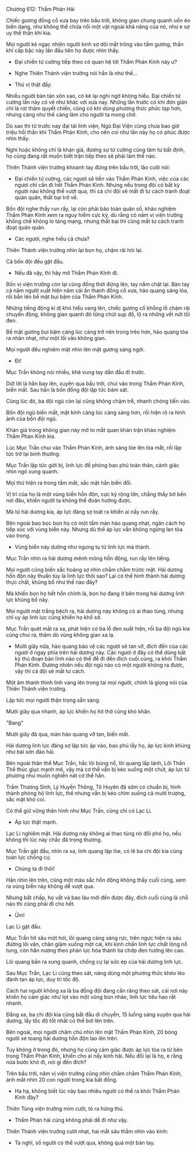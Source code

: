 




Chương 612: Thẩm Phán Hải


Chiếc gương đồng cổ xưa bay trên bầu trời, không gian chung quanh uốn éo biến dạng, như không thể chứa nổi một vật ngoài khả năng của nó, như e sợ uy thế thần khí kia.

Mọi người kẻ ngạc nhiên người kinh sợ dõi mắt trông vào tấm gương, thần khí cấp bậc này lần đầu tiên họ được nhìn thấy.

- Đại chiến tứ cường tiếp theo có quan hệ tới Thẩm Phán Kính này ư?

- Nghe Thiên Thánh viện trưởng nói hẳn là như thế...

- Thú vị thật đấy.

Nhiều người bàn tán xôn xao, có kẻ lại nghi ngờ không hiểu. Đại chiến tứ cường lần này có vẻ như khác với xưa nay. Những lần trước có khi đơn giản chỉ là rút thăm quyết chiến, cũng có khi dùng phương thức phức tạp hơn, nhưng càng như thế càng làm cho người ta mong chờ.

Dù sao thì từ trước nay đại tái linh viện, Ngũ Đại Viện cũng chưa bao giờ triệu hồi thần khí Thẩm Phán Kính, cho nên coi như lần này họ có phúc được nhìn thấy.

Nghi hoặc không chỉ là khán giả, đương sự tứ cường cũng tâm tư bất định, họ cũng đang rất muốn biết trận tiếp theo sẽ phải làm thế nào.

Thiên Thánh viện trưởng khoanh tay đứng trên bầu trời, lão cười nói:

- Đại chiến tứ cường, các ngươi sẽ tiến vào Thẩm Phán Kính, việc của các ngươi chỉ cần đi hết Thẩm Phán Kính. Nhưng nếu trong đội có bất kỳ người nào không thể vượt qua, thì cả chi đội sẽ mất đi tư cách tranh đoạt quán quân, thất bại trở về.

Bốn đội nghe thấy run rẩy, lại còn phải bảo toàn quân số, khảo nghiệm Thẩm Phán Kính xem ra nguy hiểm cực kỳ, dù rằng có năm vị viện trưởng khống chế không lo táng mạng, nhưng thất bại thì cũng mất tư cách tranh đoạt quán quân.

- Các ngươi, nghe hiểu cả chưa?

Thiên Thánh viện trưởng nhìn lại bọn họ, chậm rãi hỏi lại.

Cả bốn đội đều gật đầu.

- Nếu đã vậy, thì hãy mở Thẩm Phán Kính đi.

Bốn vị viện trưởng còn lại cũng đồng thời đứng lên, tay nắm chặt lại. Bàn tay cả năm người xuất hiện năm cái ấn thanh đồng cổ xưa, hào quang sáng lóa, rồi bắn lên bề mặt bụi bặm của Thẩm Phán Kính.

Những tiếng động kì dị khó hiểu vang lên, chiếc gương cổ khổng lồ chậm rãi chuyển động, không gian quanh đó từng chút sụp đổ, lộ ra những vết nứt tối đen.

Bề mặt gương bụi bặm càng lúc càng trở nên trong trẻo hơn, hào quang tỏa ra nhàn nhạt, như một lối vào không gian.

Mọi người đều nghiêm mặt nhìn lên mặt gương sáng ngời.

- Đi!

Mục Trần không nói nhiều, khẽ vung tay dẫn đầu đi trước.

Dứt lời là hắn bay lên, xuyên qua bầu trời, chui vào trong Thẩm Phán Kính, biến mất. Sau hắn là bốn đồng đội lập tức bám sát.

Cùng lúc đó, ba đội ngũ còn lại cũng không chậm trễ, nhanh chóng tiến vào.

Bốn đội ngũ biến mất, mặt kính càng lúc càng sáng hơn, rồi hiện rõ ra hình ảnh của bốn đội ngũ.

Khán giả trong không gian này mở to mắt quan khán trận khảo nghiệm Thẩm Phán Kính kia.

Lúc Mục Trần chui vào Thẩm Phán Kính, ánh sáng lóe lên lóa mắt, rồi lập tức trở lại bình thường.

Mục Trần lập tức giới bị, linh lực đề phòng bao phủ toàn thân, cảnh giác nhìn ngó xung quanh.

Mọi thứ hiện ra trong tầm mắt, sắc mặt hắn biến đổi.

Vị trí của họ là một vùng biển hỗn độn, cực kỳ rộng lớn, chẳng thấy bờ bến nơi đâu, khiến người ta không thể đoán hướng được.

Mà từ hải dương kia, áp lực đáng sợ toát ra khiến ai nấy run rẩy.

Bên ngoài bao bọc bọn họ có một tấm màn hào quang nhạt, ngăn cách họ tiếp xúc với vùng biển này. Nhưng dù thế áp lực vẫn không ngừng lan tỏa vào trong.

- Vùng biển này dường như ngưng tụ từ linh lực mà thành.

Mục Trần nhìn ra hải dương mênh mông hỗn động, run rẩy lên tiếng.

Mọi người cũng biến sắc hoảng sợ nhìn chằm chằm trứơc mặt. Hải dương hỗn độn này thuần túy là linh lực thôi sao? Lại có thể hình thành hải dương thực chất, khủng bố như thế nào đây?

Mà khiến bọn họ hết hồn chính là, bọn họ đang ở bên trong hải dương linh lực khủng bố này.

Mọi người mặt trắng bệch ra, hải dương này không có ai thao túng, nhưng chỉ uy áp linh lực cũng khiến họ khổ sở.

Mục Trần quét mắt ra xa, phát hiện có ba lỗ đen xuất hiện, rồi ba đội ngũ kia cũng chui ra, thăm dò vùng không gian xa lạ.

- Mười giây nữa, hào quang bảo vệ các ngươi sẽ tan vỡ, đích đến của các ngươi ở ngay phía trên hải dương này. Các ngươi ở đây có thể dùng bất kỳ thủ đoạn bản lĩnh nào có thể để đi đến đích cuối cùng, ra khỏi Thẩm Phán Kính. Đương nhiên nếu đội ngũ nào có một người không ra được, vậy thì cả đội sẽ mất tư cách.

Một âm thanh thình lình vang lên trong tai mọi người, chính là giọng nói của Thiên Thánh viện trưởng.

Lập tức mọi người thận trọng sẵn sàng.

Mười giây qua nhanh, áp lực khiến họ hit thở cũng khó khăn.

"Bang"

Mười giây đã qua, màn hào quang vỡ tan, biến mất.

Hải dương linh lực đáng sợ lập tức ập vào, bao phủ lấy họ, áp lực kinh khủng như bài sơn đảo hải.

Bên ngoài thân thể Mục Trần, hắc lôi bùng nổ, lôi quang lấp lánh, Lôi Thần Thể thúc giục mạnh mẽ, vậy mà cơ thể vẫn bị kéo xuống một chút, áp lực tứ phương như muốn nghiền nát cơ thể hắn.

Trầm Thương Sinh, Lý Huyền Thông, Tô Huyên đã sớm có chuẩn bị, hình thành phòng hộ linh lực, thế nhưng vẫn bị kéo chìm xuống cả mười trượng, sắc mặt khó coi.

Có thể giữ vững thân hình như Mục Trần, cũng chỉ có Lạc Li.

- Áp lực thật mạnh.

Lạc Li nghiêm mặt. Hải dương này không ai thao túng nó đối phó họ, nếu không thì lúc này chắc đã trọng thương.

Mục Trần gật đầu, nhìn ra xa, linh quang lập lòe, có lẽ ba chi đội kia cũng toàn lực chống cự.

- Chúng ta đi thôi!

Hắn nhìn lên trên, cũng một màu sắc hỗn động không thấy cuối cùng, xem ra vùng biển này không dễ vượt qua.

Nhưng bất chấp, họ vất vả bao lâu mới đến được đây, đích cuối cùng là chỗ nào thì cũng phải đi cho hết.

- Ừm!

Lạc Li gật đầu.

Mục Trần hít sâu một hơi, lôi quang càng sáng rực, trên ngực hiện ra sáu đường lôi văn, chân giậm xuống một cái, khí kình chấn linh lực chất lỏng nổ tung, còn hắn nương theo phản lực hóa thành tia chớp đen hướng lên cao.

Lôi quang bắn ra xung quanh, chống cự lại sức ép của hải dương linh lực.

Sau Mục Trần, Lạc Li cũng theo sát, nàng dùng một phương thức khéo léo đánh tan áp lực, duy trì tốc độ.

Cách hai người không xa là ba đồng đội đang cắn răng theo sát, cái nơi này khiến họ cảm giác như lọt vào một vũng bùn nhảo, linh lực tiêu hao rất nhanh.

Đằng xa, ba chi đội kia cũng bắt đầu di chuyển, 15 luồng sáng xuyên qua hải dương, lấy tốc độ tốt nhất có thể bơi lên trên.

Bên ngoài, mọi người chăm chú nhìn lên mặt Thẩm Phán Kính, 20 bóng người xé toang hải dương hỗn độn lao lên trên.

Tuy không ở trong đó, nhưng họ cũng cảm giác được áp lực tỏa ra từ bên trong Thẩm Phán Kính, khiến cho ai nấy kinh hãi. Nếu đổi lại là họ, e rằng nửa bước khó đi, nói gì đến đích?

Trên bầu trời, năm vị viện trưởng cũng nhìn chằm chằm Thẩm Phán Kính, ánh mắt nhìn 20 con người trong kia bất đồng.

- Ha ha, không biết lúc này bao nhiêu người có thể ra khỏi Thẩm Phán Kính đây?

Thiên Tùng viện trưởng mỉm cười, tỏ ra hứng thú.

- Thẩm Phán hải cũng không phải dễ đi như vậy.

Thiên Thánh viện trưởng cười nhạt, hai mắt sâu thẳm nhìn vào kính:

- Ta nghĩ, số người có thể vượt qua, không quá một bàn tay.




